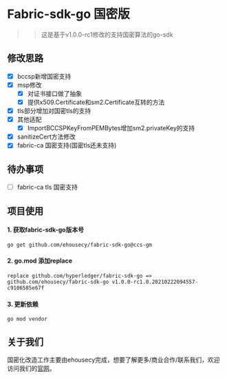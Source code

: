 # Fabric-sdk-go 国密版
>> 这是基于v1.0.0-rc1修改的支持国密算法的go-sdk

## 修改思路
- [x] bccsp新增国密支持
- [x] msp修改
  - [x] 对证书接口做了抽象
  - [x] 提供x509.Certificate和sm2.Certificate互转的方法
- [x] tls部分增加对国密tls的支持
- [x] 其他适配
  - [x] ImportBCCSPKeyFromPEMBytes增加sm2.privateKey的支持
- [x] sanitizeCert方法修改  
- [x] fabric-ca 国密支持(国密tls还未支持)

## 待办事项
- [ ] fabric-ca tls 国密支持

## 项目使用

#### 1. 获取fabric-sdk-go版本号
```
go get github.com/ehousecy/fabric-sdk-go@ccs-gm
```

#### 2. go.mod 添加replace
```
replace github.com/hyperledger/fabric-sdk-go => github.com/ehousecy/fabric-sdk-go v1.0.0-rc1.0.20210222094557-c9106585e67f
```

#### 3. 更新依赖
```
go mod vendor
```

## 关于我们
国密化改造工作主要由ehousecy完成，想要了解更多/商业合作/联系我们，欢迎访问我们的[官网](https://ebaas.com/)。